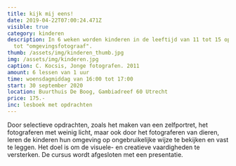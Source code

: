 ```yaml
---
title: kijk mij eens!
date: 2019-04-22T07:00:24.471Z
visible: true
category: kinderen
description: In 6 weken worden kinderen in de leeftijd van 11 tot 15 opgeleid
  tot "omgevingsfotograaf".
thumb: /assets/img/kinderen_thumb.jpg
img: /assets/img/kinderen.jpg
caption: C. Kocsis, Jonge fotografen. 2011
amount: 6 lessen van 1 uur
time: woensdagmiddag van 16:00 tot 17:00
start: 30 september 2020
location: Buurthuis De Boog, Gambiadreef 60 Utrecht
price: 175.-
inc: lesboek met opdrachten
---
```

Door selectieve opdrachten, zoals het maken van een zelfportret, het fotograferen met weinig licht, maar ook door het fotograferen van dieren, leren de kinderen hun omgeving op ongebruikelijke wijze te bekijken en vast te leggen. Het doel is om de visuele- en creatieve vaardigheden te versterken. De cursus wordt afgesloten met een presentatie.
